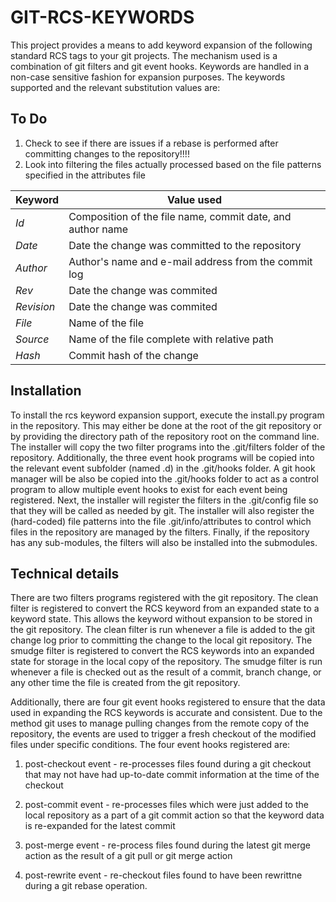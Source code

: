 # GIT-RCS-KEYWORDS
This project provides a means to add keyword expansion of the following
standard RCS tags to your git projects.  The mechanism used is a combination
of git filters and git event hooks. Keywords are handled in a non-case
sensitive fashion for expansion purposes.  The keywords supported and the
relevant substitution values are:

## To Do
1. Check to see if there are issues if a rebase is performed after committing
changes to the repository!!!!
2. Look into filtering the files actually processed based on the file patterns
specified in the attributes file


| Keyword    | Value used |
|------------|-----------------------------------------------------------|
| $Id$       | Composition of the file name, commit date, and author name |
| $Date$     | Date the change was committed to the repository |
| $Author$   | Author's name and e-mail address from the commit log |
| $Rev$      | Date the change was commited |
| $Revision$ | Date the change was commited |
| $File$     | Name of the file |
| $Source$   | Name of the file complete with relative path |
| $Hash$     | Commit hash of the change |

## Installation
To install the rcs keyword expansion support, execute the install.py program in the
repository.  This may either be done at the root of the git repository or by
providing the directory path of the repository root on the command line.  The installer
will copy the two filter programs into the .git/filters folder of the repository.
Additionally, the three event hook programs will be copied into the relevant event
subfolder (named <event>.d) in the .git/hooks folder.  A git hook manager will be also
be copied into the .git/hooks folder to act as a control program to allow multiple
event hooks to exist for each event being registered.  Next, the installer will
register the filters in the .git/config file so that they will be called as needed by git.
The installer will also register the (hard-coded) file patterns into the file
.git/info/attributes to control which files in the repository are managed by the
filters.  Finally, if the repository has any sub-modules, the filters will also be
installed into the submodules.

## Technical details
There are two filters programs registered with the git repository.  The clean filter
is registered to convert the RCS keyword from an expanded state to a keyword state.
This allows the keyword without expansion to be stored in the git repository.  The
clean filter is run whenever a file is added to the git change log prior to
committing the change to the local git repository. The smudge filter is registered
to convert the RCS keywords into an expanded state for storage in the local copy
of the repository.  The smudge filter is run whenever a file is checked out
as the result of a commit, branch change, or any other time the file is created
from the git repository.

Additionally, there are four git event hooks registered to ensure that the data used
in expanding the RCS keywords is accurate and consistent.  Due to the method git uses
to manage pulling changes from the remote copy of the repository, the events are used
to trigger a fresh checkout of the modified files under specific conditions.  The four
event hooks registered are:

1. post-checkout event - re-processes files found during a git checkout that may not
have had up-to-date commit information at the time of the checkout

2. post-commit event - re-processes files which were just added to the local repository
as a part of a git commit action so that the keyword data is re-expanded for the latest
commit

3. post-merge event - re-process files found during the latest git merge action as the
result of a git pull or git merge action

4. post-rewrite event - re-checkout files found to have been rewrittne during a git
rebase operation.
